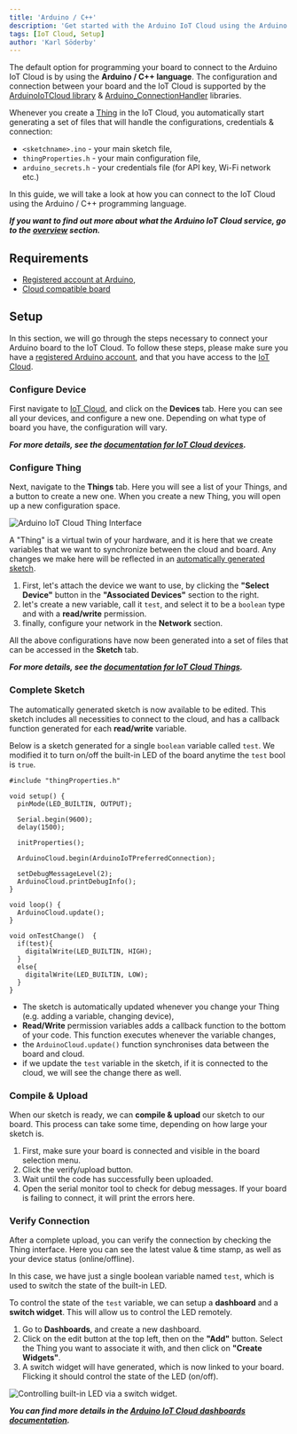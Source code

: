```yaml
---
title: 'Arduino / C++'
description: 'Get started with the Arduino IoT Cloud using the Arduino / C++ programming language.'
tags: [IoT Cloud, Setup]
author: 'Karl Söderby'
---
```


The default option for programming your board to connect to the Arduino IoT Cloud is by using the **Arduino / C++ language**. The configuration and connection between your board and the IoT Cloud is supported by the [ArduinoIoTCloud library]() & [Arduino_ConnectionHandler]() libraries.

Whenever you create a [Thing]() in the IoT Cloud, you automatically start generating a set of files that will handle the configurations, credentials & connection:
- `<sketchname>.ino` - your main sketch file,
- `thingProperties.h` - your main configuration file,
- `arduino_secrets.h` - your credentials file (for API key, Wi-Fi network etc.)

In this guide, we will take a look at how you can connect to the IoT Cloud using the Arduino / C++ programming language.

***If you want to find out more about what the Arduino IoT Cloud service, go to the [overview]() section.*** 

## Requirements

- [Registered account at Arduino](),
- [Cloud compatible board]()

## Setup

In this section, we will go through the steps necessary to connect your Arduino board to the IoT Cloud. To follow these steps, please make sure you have a [registered Arduino account](https://login.arduino.cc/login), and that you have access to the [IoT Cloud](https://create.arduino.cc/iot/).

### Configure Device

First navigate to [IoT Cloud](https://create.arduino.cc/iot/), and click on the **Devices** tab. Here you can see all your devices, and configure a new one. Depending on what type of board you have, the configuration will vary. 

***For more details, see the [documentation for IoT Cloud devices]().***

### Configure Thing

Next, navigate to the **Things** tab. Here you will see a list of your Things, and a button to create a new one. When you create a new Thing, you will open up a new configuration space.

![Arduino IoT Cloud Thing Interface]()

A "Thing" is a virtual twin of your hardware, and it is here that we create variables that we want to synchronize between the cloud and board. Any changes we make here will be reflected in an [automatically generated sketch]().

1. First, let's attach the device we want to use, by clicking the **"Select Device"** button in the **"Associated Devices"** section to the right. 
2. let's create a new variable, call it `test`, and select it to be a `boolean` type and with a **read/write** permission.
3. finally, configure your network in the **Network** section.

All the above configurations have now been generated into a set of files that can be accessed in the **Sketch** tab.

***For more details, see the [documentation for IoT Cloud Things]().***

### Complete Sketch

The automatically generated sketch is now available to be edited. This sketch includes all necessities to connect to the cloud, and has a callback function generated for each **read/write** variable.

Below is a sketch generated for a single `boolean` variable called `test`. We modified it to turn on/off the built-in LED of the board anytime the `test` bool is `true`.

```arduino
#include "thingProperties.h"

void setup() {
  pinMode(LED_BUILTIN, OUTPUT);  

  Serial.begin(9600);
  delay(1500); 

  initProperties();

  ArduinoCloud.begin(ArduinoIoTPreferredConnection);
  
  setDebugMessageLevel(2);
  ArduinoCloud.printDebugInfo();
}

void loop() {
  ArduinoCloud.update();
}

void onTestChange()  {
  if(test){
    digitalWrite(LED_BUILTIN, HIGH);
  }
  else{
    digitalWrite(LED_BUILTIN, LOW);
  }
}
```

- The sketch is automatically updated whenever you change your Thing (e.g. adding a variable, changing device),
- **Read/Write** permission variables adds a callback function to the bottom of your code. This function executes whenever the variable changes,
- the `ArduinoCloud.update()` function synchronises data between the board and cloud.
- if we update the `test` variable in the sketch, if it is connected to the cloud, we will see the change there as well. 

### Compile & Upload

When our sketch is ready, we can **compile & upload** our sketch to our board. This process can take some time, depending on how large your sketch is.

1. First, make sure your board is connected and visible in the board selection menu.
2. Click the verify/upload button.
3. Wait until the code has successfully been uploaded.
4. Open the serial monitor tool to check for debug messages. If your board is failing to connect, it will print the errors here.

### Verify Connection

After a complete upload, you can verify the connection by checking the Thing interface. Here you can see the latest value & time stamp, as well as your device status (online/offline).

In this case, we have just a single boolean variable named `test`, which is used to switch the state of the built-in LED.

To control the state of the `test` variable, we can setup a **dashboard** and a **switch widget**. This will allow us to control the LED remotely.

1. Go to **Dashboards**, and create a new dashboard.
2. Click on the edit button at the top left, then on the **"Add"** button. Select the Thing you want to associate it with, and then click on **"Create Widgets"**.
3. A switch widget will have generated, which is now linked to your board. Flicking it should control the state of the LED (on/off).

![Controlling built-in LED via a switch widget.]()

***You can find more details in the [Arduino IoT Cloud dashboards documentation]().***